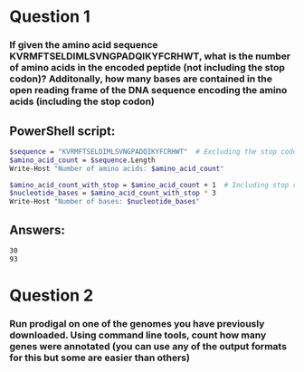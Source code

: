 # Question 1
### If given the amino acid sequence KVRMFTSELDIMLSVNGPADQIKYFCRHWT, what is the number of amino acids in the encoded peptide (not including the stop codon)? Additonally, how many bases are contained in the open reading frame of the DNA sequence encoding the amino acids (including the stop codon)
## PowerShell script:
```bash
$sequence = "KVRMFTSELDIMLSVNGPADQIKYFCRHWT"  # Excluding the stop codon (*)
$amino_acid_count = $sequence.Length
Write-Host "Number of amino acids: $amino_acid_count"
```
```bash
$amino_acid_count_with_stop = $amino_acid_count + 1  # Including stop codon (*)
$nucleotide_bases = $amino_acid_count_with_stop * 3
Write-Host "Number of bases: $nucleotide_bases"
```
## Answers: 
```bash
30
93
```

# Question 2
###  Run prodigal on one of the genomes you have previously downloaded. Using command line tools, count how many genes were annotated (you can use any of the output formats for this but some are easier than others)
